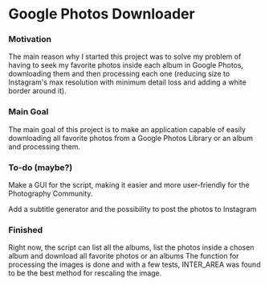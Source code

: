 # Google Photos Downloader

### Motivation
The main reason why I started this project was to solve my problem of having to seek my favorite photos inside each album in Google Photos, downloading them and then processing each one (reducing size to Instagram's max resolution with minimum detail loss and adding a white border around it).


### Main Goal
The main goal of this project is to make an application capable of easily downloading all favorite photos from a Google Photos Library or an album and processing them.

### To-do (maybe?)

Make a GUI for the script, making it easier and more user-friendly for the Photography Community.

Add a subtitle generator and the possibility to post the photos to Instagram

### Finished
Right now, the script can list all the albums, list the photos inside a chosen album and download all favorite photos or an albums
The function for processing the images is done and with a few tests, INTER_AREA was found to be the best method for rescaling the image.
